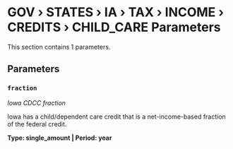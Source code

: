 # GOV › STATES › IA › TAX › INCOME › CREDITS › CHILD_CARE Parameters

This section contains 1 parameters.

## Parameters

### `fraction`
*Iowa CDCC fraction*

Iowa has a child/dependent care credit that is a net-income-based fraction of the federal credit.

**Type: single_amount | Period: year**

